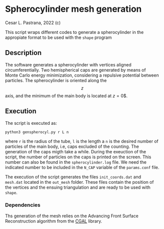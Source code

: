 # Spherocylinder mesh generation

Cesar L. Pastrana, 2022 (c)

This script wraps different codes to generate a spherocylinder in the appropiate format to be used with the `shape` program


## Description

The software generates a spherocylinder with vertices aligned circumferentially. Two hemispherical caps are generated by means of Monte Carlo energy minimization, considering a repulsive potential between particles. 
The spherocylinder is oriented along the $$z$$ axis, and the minimum of the main body is located at $z=0$$. 


## Execution

The script is executed as: 

```
python3 genspherocyl.py r L n
```
where `r` is the radius of the tube, `l` is the length a `n` is the desired number of particles of the main body, i.e, caps excluded of the counting. The generation of the caps migth take a while. During the exeuction of the script, the number of particles on the caps is printed on the screen. This number can also be found in the `spherocylinder.log` file. We need the indicated number to be included in the `N_CAP` variable of the `params.conf` file.

The execution of the script generates the files `init_coords.dat` and `mesh.dat` located in the `out_mesh` folder. These files contain the position of the vertices and the ensuing triangulation and are ready to be used with `shape`.


### Dependencies
Ths generation of the mesh relies on the Advancing Front Surface Reconstruction algorithm from the [CGAL](https://doc.cgal.org/latest/Advancing_front_surface_reconstruction/index.html) library.

